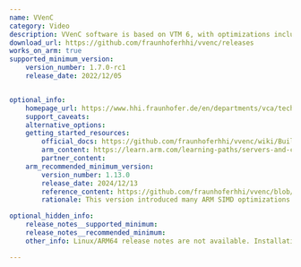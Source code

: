 ```yaml
---
name: VVenC
category: Video
description: VVenC software is based on VTM 6, with optimizations including software redesign to mitigate performance bottlenecks and extensive SIMD optimizations.
download_url: https://github.com/fraunhoferhhi/vvenc/releases
works_on_arm: true
supported_minimum_version:
    version_number: 1.7.0-rc1
    release_date: 2022/12/05


optional_info:
    homepage_url: https://www.hhi.fraunhofer.de/en/departments/vca/technologies-and-solutions/h266-vvc/fraunhofer-versatile-video-encoder-vvenc.html
    support_caveats:
    alternative_options:
    getting_started_resources:
        official_docs: https://github.com/fraunhoferhhi/vvenc/wiki/Build
        arm_content: https://learn.arm.com/learning-paths/servers-and-cloud-computing/vvenc/vvenc/
        partner_content:
    arm_recommended_minimum_version:
        version_number: 1.13.0
        release_date: 2024/12/13
        reference_content: https://github.com/fraunhoferhhi/vvenc/blob/master/changelog.txt
        rationale: This version introduced many ARM SIMD optimizations for both NEON and SVE. The details can be viewed in the [PR for 1.13.0-rc1](https://github.com/fraunhoferhhi/vvenc/pull/486/files).

optional_hidden_info:
    release_notes__supported_minimum:
    release_notes__recommended_minimum:
    other_info: Linux/ARM64 release notes are not available. Installation and testing are done via the tar.

---
```

